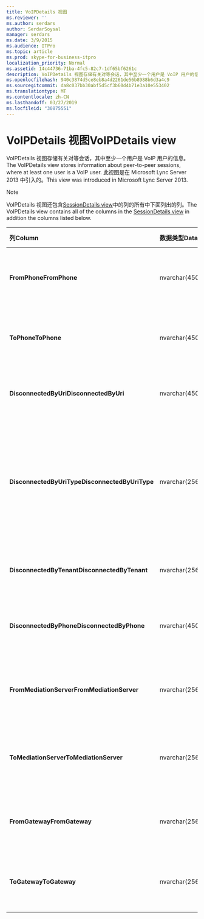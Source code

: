 ```yaml
---
title: VoIPDetails 视图
ms.reviewer: ''
ms.author: serdars
author: SerdarSoysal
manager: serdars
ms.date: 3/9/2015
ms.audience: ITPro
ms.topic: article
ms.prod: skype-for-business-itpro
localization_priority: Normal
ms.assetid: 14c44736-71ba-4fc5-82c7-1df65bf6261c
description: VoIPDetails 视图存储有关对等会话，其中至少一个用户是 VoIP 用户的信息。 此视图是在 Microsoft Lync Server 2013 中引入的。
ms.openlocfilehash: 940c3874d5ce8eb8a4d2261de56b8988b6d3a4c9
ms.sourcegitcommit: da8c037bb30abf5d5cf3b60d4b71e3a10e553402
ms.translationtype: MT
ms.contentlocale: zh-CN
ms.lasthandoff: 03/27/2019
ms.locfileid: "30875551"
---
```

# <a name="voipdetails-view"></a><span data-ttu-id="0cba8-104">VoIPDetails 视图</span><span class="sxs-lookup"><span data-stu-id="0cba8-104">VoIPDetails view</span></span>
 
<span data-ttu-id="0cba8-105">VoIPDetails 视图存储有关对等会话，其中至少一个用户是 VoIP 用户的信息。</span><span class="sxs-lookup"><span data-stu-id="0cba8-105">The VoIPDetails view stores information about peer-to-peer sessions, where at least one user is a VoIP user.</span></span> <span data-ttu-id="0cba8-106">此视图是在 Microsoft Lync Server 2013 中引入的。</span><span class="sxs-lookup"><span data-stu-id="0cba8-106">This view was introduced in Microsoft Lync Server 2013.</span></span>
  
> [!NOTE]
> <span data-ttu-id="0cba8-107">VoIPDetails 视图还包含[SessionDetails view](sessiondetails-0.md)中的列的所有中下面列出的列。</span><span class="sxs-lookup"><span data-stu-id="0cba8-107">The VoIPDetails view contains all of the columns in the [SessionDetails view](sessiondetails-0.md) in addition the columns listed below.</span></span>
  
|<span data-ttu-id="0cba8-108">**列**</span><span class="sxs-lookup"><span data-stu-id="0cba8-108">**Column**</span></span>|<span data-ttu-id="0cba8-109">**数据类型**</span><span class="sxs-lookup"><span data-stu-id="0cba8-109">**Data Type**</span></span>|<span data-ttu-id="0cba8-110">**详细信息**</span><span class="sxs-lookup"><span data-stu-id="0cba8-110">**Details**</span></span>|
|:-----|:-----|:-----|
|<span data-ttu-id="0cba8-111">**FromPhone**</span><span class="sxs-lookup"><span data-stu-id="0cba8-111">**FromPhone**</span></span> <br/> |<span data-ttu-id="0cba8-112">nvarchar(450)</span><span class="sxs-lookup"><span data-stu-id="0cba8-112">nvarchar(450)</span></span>  <br/> |<span data-ttu-id="0cba8-113">启动会话的用户的电话 URI。</span><span class="sxs-lookup"><span data-stu-id="0cba8-113">Phone URI of the user who started the session.</span></span>  <br/> |
|<span data-ttu-id="0cba8-114">**ToPhone**</span><span class="sxs-lookup"><span data-stu-id="0cba8-114">**ToPhone**</span></span> <br/> |<span data-ttu-id="0cba8-115">nvarchar(450)</span><span class="sxs-lookup"><span data-stu-id="0cba8-115">nvarchar(450)</span></span>  <br/> |<span data-ttu-id="0cba8-116">加入会话的用户的电话 URI。</span><span class="sxs-lookup"><span data-stu-id="0cba8-116">Phone URI of the user who joined the session.</span></span>  <br/> |
|<span data-ttu-id="0cba8-117">**DisconnectedByUri**</span><span class="sxs-lookup"><span data-stu-id="0cba8-117">**DisconnectedByUri**</span></span> <br/> |<span data-ttu-id="0cba8-118">nvarchar(450)</span><span class="sxs-lookup"><span data-stu-id="0cba8-118">nvarchar(450)</span></span>  <br/> |<span data-ttu-id="0cba8-119">断开会话的用户的 URI。</span><span class="sxs-lookup"><span data-stu-id="0cba8-119">URI of the user who disconnected the session.</span></span>  <br/> |
|<span data-ttu-id="0cba8-120">**DisconnectedByUriType**</span><span class="sxs-lookup"><span data-stu-id="0cba8-120">**DisconnectedByUriType**</span></span> <br/> |<span data-ttu-id="0cba8-121">nvarchar(256)</span><span class="sxs-lookup"><span data-stu-id="0cba8-121">nvarchar(256)</span></span>  <br/> |<span data-ttu-id="0cba8-122">断开会话的用户的 URI 的类型。</span><span class="sxs-lookup"><span data-stu-id="0cba8-122">Type of URI of the user who disconnected the session.</span></span> <span data-ttu-id="0cba8-123">请参阅[UriTypes 表](uritypes.md)的详细信息。</span><span class="sxs-lookup"><span data-stu-id="0cba8-123">See the [UriTypes table](uritypes.md) for more information.</span></span> <br/> |
|<span data-ttu-id="0cba8-124">**DisconnectedByTenant**</span><span class="sxs-lookup"><span data-stu-id="0cba8-124">**DisconnectedByTenant**</span></span> <br/> |<span data-ttu-id="0cba8-125">nvarchar(256)</span><span class="sxs-lookup"><span data-stu-id="0cba8-125">nvarchar(256)</span></span>  <br/> |<span data-ttu-id="0cba8-126">断开会话租户的用户。</span><span class="sxs-lookup"><span data-stu-id="0cba8-126">Tenant of the user who disconnected the session.</span></span>  <br/> |
|<span data-ttu-id="0cba8-127">**DisconnectedByPhone**</span><span class="sxs-lookup"><span data-stu-id="0cba8-127">**DisconnectedByPhone**</span></span> <br/> |<span data-ttu-id="0cba8-128">nvarchar(450)</span><span class="sxs-lookup"><span data-stu-id="0cba8-128">nvarchar(450)</span></span>  <br/> |<span data-ttu-id="0cba8-129">断开会话的用户的电话 URI。</span><span class="sxs-lookup"><span data-stu-id="0cba8-129">Phone URI of the user who disconnected the session.</span></span>  <br/> |
|<span data-ttu-id="0cba8-130">**FromMediationServer**</span><span class="sxs-lookup"><span data-stu-id="0cba8-130">**FromMediationServer**</span></span> <br/> |<span data-ttu-id="0cba8-131">nvarchar(256)</span><span class="sxs-lookup"><span data-stu-id="0cba8-131">nvarchar(256)</span></span>  <br/> |<span data-ttu-id="0cba8-132">启动会话的用户使用的中介服务器。</span><span class="sxs-lookup"><span data-stu-id="0cba8-132">Mediation Server used by the user who started the session.</span></span>  <br/> |
|<span data-ttu-id="0cba8-133">**ToMediationServer**</span><span class="sxs-lookup"><span data-stu-id="0cba8-133">**ToMediationServer**</span></span> <br/> |<span data-ttu-id="0cba8-134">nvarchar(256)</span><span class="sxs-lookup"><span data-stu-id="0cba8-134">nvarchar(256)</span></span>  <br/> |<span data-ttu-id="0cba8-135">加入会话的用户使用的中介服务器。</span><span class="sxs-lookup"><span data-stu-id="0cba8-135">Mediation Server used by the user who joined the session.</span></span>  <br/> |
|<span data-ttu-id="0cba8-136">**FromGateway**</span><span class="sxs-lookup"><span data-stu-id="0cba8-136">**FromGateway**</span></span> <br/> |<span data-ttu-id="0cba8-137">nvarchar(256)</span><span class="sxs-lookup"><span data-stu-id="0cba8-137">nvarchar(256)</span></span>  <br/> |<span data-ttu-id="0cba8-138">启动会话的用户使用的网关。</span><span class="sxs-lookup"><span data-stu-id="0cba8-138">Gateway used by the user who started the session.</span></span>  <br/> |
|<span data-ttu-id="0cba8-139">**ToGateway**</span><span class="sxs-lookup"><span data-stu-id="0cba8-139">**ToGateway**</span></span> <br/> |<span data-ttu-id="0cba8-140">nvarchar(256)</span><span class="sxs-lookup"><span data-stu-id="0cba8-140">nvarchar(256)</span></span>  <br/> |<span data-ttu-id="0cba8-141">加入会话的用户使用的网关。</span><span class="sxs-lookup"><span data-stu-id="0cba8-141">Gateway used by the user who joined the session.</span></span>  <br/> |
   

